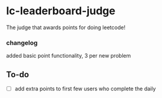 # lc-leaderboard-judge

The judge that awards points for doing leetcode!

### changelog

added basic point functionality, 3 per new problem

## To-do

- [ ] add extra points to first few users who complete the daily
